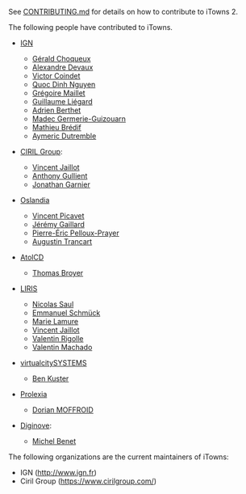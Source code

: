 See [CONTRIBUTING.md](CONTRIBUTING.md) for details on how to contribute to iTowns 2.

The following people have contributed to iTowns.

* [IGN](http://www.ign.fr)
  * [Gérald Choqueux](https://github.com/gchoqueux)
  * [Alexandre Devaux](https://github.com/nosy-b)
  * [Victor Coindet](https://github.com/VictorCo)
  * [Quoc Dinh Nguyen](https://github.com/qdnguyen)
  * [Grégoire Maillet](https://github.com/gmaillet)
  * [Guillaume Liégard](https://github.com/gliegard)
  * [Adrien Berthet](https://github.com/zarov)
  * [Madec Germerie-Guizouarn](https://github.com/mgermerie)
  * [Mathieu Brédif](https://github.com/mbredif)
  * [Aymeric Dutremble](https://github.com/a-dutremble)

* [CIRIL Group](https://www.cirilgroup.com/en/):
  * [Vincent Jaillot](https://github.com/jailln)
  * [Anthony Gullient](https://github.com/AnthonyGlt)
  * [Jonathan Garnier](https://github.com/jogarnier)

* [Oslandia](http://www.oslandia.com)
  * [Vincent Picavet](https://github.com/vpicavet)
  * [Jérémy Gaillard](https://github.com/Jeremy-Gaillard)
  * [Pierre-Éric Pelloux-Prayer](https://github.com/peppsac)
  * [Augustin Trancart](https://github.com/autra)

* [AtolCD](http://www.atolcd.com)
  * [Thomas Broyer](https://github.com/tbroyer)

* [LIRIS](https://liris.cnrs.fr/)
  * [Nicolas Saul](https://github.com/NikoSaul)
  * [Emmanuel Schmück](https://github.com/EmmanuelSchmuck/)
  * [Marie Lamure](https://github.com/mlamure)
  * [Vincent Jaillot](https://github.com/jailln)
  * [Valentin Rigolle](https://github.com/Crejak)
  * [Valentin Machado](https://github.com/valentinMachado)

* [virtualcitySYSTEMS](https://www.virtualcitysystems.de/)
  * [Ben Kuster](https://github.com/bkuster)

* [Prolexia](http://prolexia.fr/)
  * [Dorian MOFFROID](https://github.com/dorian-moffroid-prolexia)

* [Diginove](http://diginove.com/index.php/fr/diginove-lexpertise-en-traitement-dimages/):
  * [Michel Benet](https://github.com/mbenevole)

The following organizations are the current maintainers of iTowns:
* IGN (http://www.ign.fr)
* Ciril Group (https://www.cirilgroup.com/)

